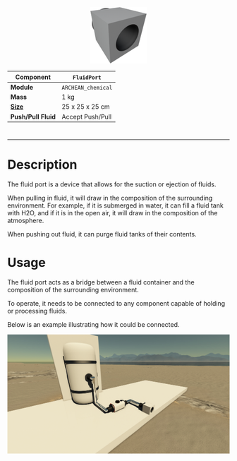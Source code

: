 <p align="center">
  <img src="FluidPort.png" />
</p>

|Component|`FluidPort`|
|---|---|
|**Module**|`ARCHEAN_chemical`|
|**Mass**|1 kg|
|[**Size**](# "Based on the component's occupancy in a fixed 25cm grid.")|25 x 25 x 25 cm|
|**Push/Pull Fluid**|Accept Push/Pull|
#
---

# Description
The fluid port is a device that allows for the suction or ejection of fluids.

When pulling in fluid, it will draw in the composition of the surrounding environment. For example, if it is submerged in water, it can fill a fluid tank with H2O, and if it is in the open air, it will draw in the composition of the atmosphere.

When pushing out fluid, it can purge fluid tanks of their contents.

# Usage
The fluid port acts as a bridge between a fluid container and the composition of the surrounding environment.

To operate, it needs to be connected to any component capable of holding or processing fluids.

Below is an example illustrating how it could be connected.

![FluidPortDemo](fluidportdemo.jpg)
